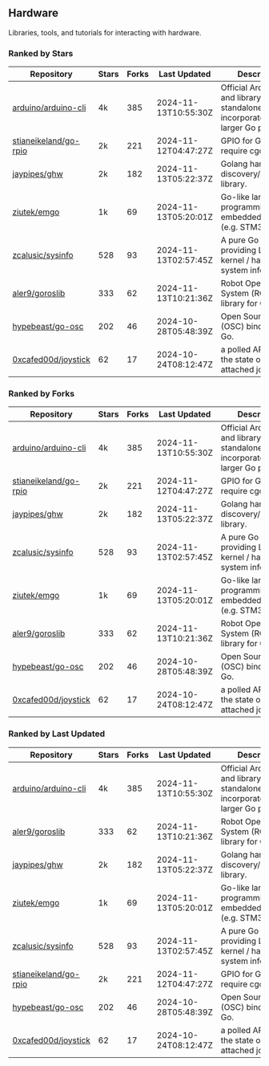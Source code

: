 ## Hardware

Libraries, tools, and tutorials for interacting with hardware.

### Ranked by Stars

| Repository | Stars | Forks | Last Updated | Description | 
|------------|-------|-------|--------------|-------------|
| [arduino/arduino-cli](https://github.com/arduino/arduino-cli) | 4k | 385 | 2024-11-13T10:55:30Z |  Official Arduino CLI and library. Can run standalone, or be incorporated into larger Go projects. |
| [stianeikeland/go-rpio](https://github.com/stianeikeland/go-rpio) | 2k | 221 | 2024-11-12T04:47:27Z |  GPIO for Go, doesn't require cgo. |
| [jaypipes/ghw](https://github.com/jaypipes/ghw) | 2k | 182 | 2024-11-13T05:22:37Z |  Golang hardware discovery/inspection library. |
| [ziutek/emgo](https://github.com/ziutek/emgo) | 1k | 69 | 2024-11-13T05:20:01Z |  Go-like language for programming embedded systems (e.g. STM32 MCU). |
| [zcalusic/sysinfo](https://github.com/zcalusic/sysinfo) | 528 | 93 | 2024-11-13T02:57:45Z |  A pure Go library providing Linux OS / kernel / hardware system information. |
| [aler9/goroslib](https://github.com/aler9/goroslib) | 333 | 62 | 2024-11-13T10:21:36Z |  Robot Operating System (ROS) library for Go. |
| [hypebeast/go-osc](https://github.com/hypebeast/go-osc) | 202 | 46 | 2024-10-28T05:48:39Z |  Open Sound Control (OSC) bindings for Go. |
| [0xcafed00d/joystick](https://github.com/0xcafed00d/joystick) | 62 | 17 | 2024-10-24T08:12:47Z |  a polled API to read the state of an attached joystick. |

### Ranked by Forks

| Repository | Stars | Forks | Last Updated | Description | 
|------------|-------|-------|--------------|-------------|
| [arduino/arduino-cli](https://github.com/arduino/arduino-cli) | 4k | 385 | 2024-11-13T10:55:30Z |  Official Arduino CLI and library. Can run standalone, or be incorporated into larger Go projects. |
| [stianeikeland/go-rpio](https://github.com/stianeikeland/go-rpio) | 2k | 221 | 2024-11-12T04:47:27Z |  GPIO for Go, doesn't require cgo. |
| [jaypipes/ghw](https://github.com/jaypipes/ghw) | 2k | 182 | 2024-11-13T05:22:37Z |  Golang hardware discovery/inspection library. |
| [zcalusic/sysinfo](https://github.com/zcalusic/sysinfo) | 528 | 93 | 2024-11-13T02:57:45Z |  A pure Go library providing Linux OS / kernel / hardware system information. |
| [ziutek/emgo](https://github.com/ziutek/emgo) | 1k | 69 | 2024-11-13T05:20:01Z |  Go-like language for programming embedded systems (e.g. STM32 MCU). |
| [aler9/goroslib](https://github.com/aler9/goroslib) | 333 | 62 | 2024-11-13T10:21:36Z |  Robot Operating System (ROS) library for Go. |
| [hypebeast/go-osc](https://github.com/hypebeast/go-osc) | 202 | 46 | 2024-10-28T05:48:39Z |  Open Sound Control (OSC) bindings for Go. |
| [0xcafed00d/joystick](https://github.com/0xcafed00d/joystick) | 62 | 17 | 2024-10-24T08:12:47Z |  a polled API to read the state of an attached joystick. |

### Ranked by Last Updated

| Repository | Stars | Forks | Last Updated | Description | 
|------------|-------|-------|--------------|-------------|
| [arduino/arduino-cli](https://github.com/arduino/arduino-cli) | 4k | 385 | 2024-11-13T10:55:30Z |  Official Arduino CLI and library. Can run standalone, or be incorporated into larger Go projects. |
| [aler9/goroslib](https://github.com/aler9/goroslib) | 333 | 62 | 2024-11-13T10:21:36Z |  Robot Operating System (ROS) library for Go. |
| [jaypipes/ghw](https://github.com/jaypipes/ghw) | 2k | 182 | 2024-11-13T05:22:37Z |  Golang hardware discovery/inspection library. |
| [ziutek/emgo](https://github.com/ziutek/emgo) | 1k | 69 | 2024-11-13T05:20:01Z |  Go-like language for programming embedded systems (e.g. STM32 MCU). |
| [zcalusic/sysinfo](https://github.com/zcalusic/sysinfo) | 528 | 93 | 2024-11-13T02:57:45Z |  A pure Go library providing Linux OS / kernel / hardware system information. |
| [stianeikeland/go-rpio](https://github.com/stianeikeland/go-rpio) | 2k | 221 | 2024-11-12T04:47:27Z |  GPIO for Go, doesn't require cgo. |
| [hypebeast/go-osc](https://github.com/hypebeast/go-osc) | 202 | 46 | 2024-10-28T05:48:39Z |  Open Sound Control (OSC) bindings for Go. |
| [0xcafed00d/joystick](https://github.com/0xcafed00d/joystick) | 62 | 17 | 2024-10-24T08:12:47Z |  a polled API to read the state of an attached joystick. |


